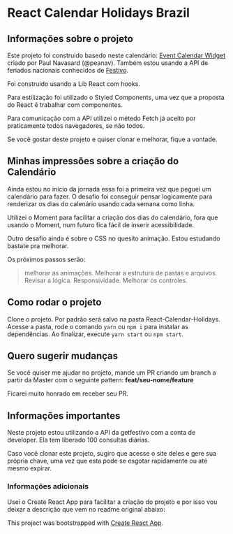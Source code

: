 # React Calendar Holidays Brazil

## Informações sobre o projeto

Este projeto foi construido basedo neste calendário: [Event Calendar Widget](https://codepen.io/peanav/full/ulkof) criado por Paul Navasard (@peanav).
Também estou usando a API de feriados nacionais conhecidos de [Festivo](https://getfestivo.com).

Foi construido usando a Lib React com hooks.

Para estilização foi utilizado o Styled Components, uma vez que a proposta do React é trabalhar com componentes.

Para comunicação com a API utilizei o métedo Fetch já aceito por praticamente todos navegadores, se não todos.

Se você gostar deste projeto e quiser clonar e melhorar, fique a vontade.

## Minhas impressões sobre a criação do Calendário

Ainda estou no início da jornada essa foi a primeira vez que peguei um calendário para fazer. O desafio foi conseguir pensar logicamente para renderizar os dias do calenário usando cada semana como linha.

Utilizei o Moment para facilitar a criação dos dias do calendário, fora que usando o Moment, num futuro fica fácil de inserir acessibilidade.

Outro desafio ainda é sobre o CSS no quesito animação. Estou estudando bastate pra melhorar.

Os próximos passos serão:

> melhorar as animações.
> Melhorar a estrutura de pastas e arquivos.
> Revisar a lógica.
> Responsividade.
> Melhorar os controles.

## Como rodar o projeto

Clone o projeto. Por padrão será salvo na pasta React-Calendar-Holidays.
Acesse a pasta, rode o comando `yarn` ou `npm i` para instalar as dependências. Ao finalizar, execute `yarn start` ou `npm start`.

## Quero sugerir mudanças

Se você quiser me ajudar no projeto, mande um PR criando um branch a partir da Master com o seguinte pattern: **feat/seu-nome/feature**

Ficarei muito honrado em receber seu PR.

## Informações importantes

Neste projeto estou utilizando a API da getfestivo com a conta de developer. Ela tem liberado 100 consultas diárias.

Caso você clonar este projeto, sugiro que acesse o site deles e gere sua própria chave, uma vez que esta pode se esgotar rapidamente ou até mesmo expirar.

### Informações adicionais

Usei o Create React App para facilitar a criação do projeto e por isso vou deixar a descrição que vem no readme original abaixo:

This project was bootstrapped with [Create React App](https://github.com/facebook/create-react-app).
